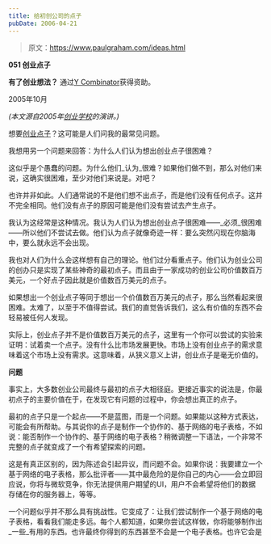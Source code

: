 ```yaml
---
title: 给初创公司的点子
pubDate: 2006-04-21
---
```


> 原文：https://www.paulgraham.com/ideas.html 

            
**051 创业点子**

**有了创业想法？** 通过[Y Combinator](http://ycombinator.com/apply.html)获得资助。

2005年10月

_(本文源自2005年[创业学校](http://startupschool.org)的演讲。)_

想要[创业点子](start.html)？这可能是人们问我的最常见问题。

我想用另一个问题来回答：为什么人们认为想出创业点子很困难？

这似乎是个愚蠢的问题。为什么他们_认为_很难？如果他们做不到，那么对他们来说，这确实很困难，至少对他们来说是。对吧？

也许并非如此。人们通常说的不是他们想不出点子，而是他们没有任何点子。这并不完全相同。他们没有点子的原因可能是他们没有尝试去产生点子。

我认为这经常是这种情况。我认为人们认为想出创业点子很困难——_必须_很困难——所以他们不尝试去做。他们认为点子就像奇迹一样：要么突然闪现在你脑海中，要么就永远不会出现。

我也对人们为什么会这样想有自己的理论。他们过分看重点子。他们认为创业公司的创办只是实现了某些神奇的最初点子。而且由于一家成功的创业公司价值数百万美元，一个好点子因此就是价值数百万美元的点子。

如果想出一个创业点子等同于想出一个价值数百万美元的点子，那么当然看起来很困难。太难了，以至于不值得尝试。我们的直觉告诉我们，这么有价值的东西不会轻易被任何人发现。

实际上，创业点子并不是价值数百万美元的点子，这里有一个你可以尝试的实验来证明：试着卖一个点子。没有什么比市场发展更快。市场上没有创业点子的需求意味着这个市场上没有需求。这意味着，从狭义意义上讲，创业点子是毫无价值的。

**问题**

事实上，大多数创业公司最终与最初的点子大相径庭。更接近事实的说法是，你最初点子的主要价值在于，在发现它有问题的过程中，你会想出真正的点子。

最初的点子只是一个起点——不是蓝图，而是一个问题。如果能以这种方式表达，可能会有所帮助。与其说你的点子是制作一个协作的、基于网络的电子表格，不如说：能否制作一个协作的、基于网络的电子表格？稍微调整一下语法，一个非常不完整的点子就变成了一个有希望探索的问题。

这是有真正区别的，因为陈述会引起异议，而问题不会。如果你说：我要建立一个基于网络的电子表格，那么批评者——其中最危险的是你自己的内心——会立即回应说，你将与微软竞争，你无法提供用户期望的UI，用户不会希望将他们的数据存储在你的服务器上，等等。

一个问题似乎并不那么具有挑战性。它变成了：让我们尝试制作一个基于网络的电子表格，看看我们能走多远。每个人都知道，如果你尝试这样做，你将能够制作出_一些_有用的东西。也许最终你得到的东西甚至不会是一个电子表格。也许它会是